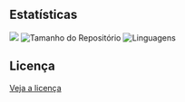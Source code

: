 <!--TÍTULO-->
<!-- # Sistema FisioFit


<!--DESCRIÇÃO-->
<!-- > Sistema voltado para fisioterapia.<br>
<!-- > O projeto teve início durante o Hackathon promovido pelo Instituto Mauá de Tecnologia em parceria com a Universidade São Camilo e, agora, está sendo desenvolvido de forma independente pelo grupo formado no Hackathon.
<!-- > O objetivo é sugerir exercícios simples de alongamento ou respiração, auxiliando os usuários a incorporarem práticas de autocuidado em suas rotinas diárias.


<!--STATUS-->
<!--## Status
> ⏳ Em Desenvolvimento.


<!--FUNCIONALIDADES-->


<!--TECNOLOGIAS-->
<!--## Tecnologias
| <img src="https://cdn.jsdelivr.net/gh/devicons/devicon@latest/icons/html5/html5-original.svg" width="40"/> | <img src="https://cdn.jsdelivr.net/gh/devicons/devicon@latest/icons/css3/css3-original.svg" width="40"/> | <img src="https://cdn.jsdelivr.net/gh/devicons/devicon@latest/icons/javascript/javascript-original.svg" width="40"/> | <img src="https://cdn.jsdelivr.net/gh/devicons/devicon@latest/icons/bootstrap/bootstrap-original.svg" width="40"/> | <img src="https://cdn.jsdelivr.net/gh/devicons/devicon@latest/icons/nodejs/nodejs-original.svg" width="40"/> | <img src="https://cdn.jsdelivr.net/gh/devicons/devicon@latest/icons/mongodb/mongodb-original.svg" width="40"/> | <img src="https://cdn.jsdelivr.net/gh/devicons/devicon@latest/icons/figma/figma-original.svg" width="40"/> |
|-----------------------------------------------------------------------------------------------------------|-----------------------------------------------------------------------------------------------------------|---------------------------------------------------------------------------------------------------------------|--------------------------------------------------------------------------------------------------------------|-----------------------------------------------------------------------------------------------------------|-------------------------------------------------------------------------------------------------------------|----------------------------------------------------------------------------------------------------------|
| HTML                                                                                                       | CSS                                                                                                        | JavaScript                                                                                                   | Bootstrap                                                                                                    | Node.js                                                                                                     | MongoDB                                                                                                      | Figma                                                                                                     |


<!--PROTÓTIPO-->
<!--## Protótipo
[![](https://img.shields.io/badge/Figma--5C5C5C?logo=figma&logoColor=white)](https://www.figma.com/design/9zVJuRG7eACAAFGDM3D5Xq/Sistema-FisioFit?t=5KAcwSvzdnTQoeoP-1)


<!--PARTICIPANTES-->
<!--## Participantes
| Nome                            |
|---------------------------------|
| Alvaro Nogueira Junqueira Souza |
| Lucas Novaes de Sá Ferreira     |
| Victor Hugo Pinho               |


<!--DEPENDÊNCIAS-->
<!--## Dependências
````
axios                     | ^1.7.9  | Biblioteca para requisições HTTP.
bcrypt                    | ^5.1.1  | Hashing de senhas para segurança.
cors                      | ^2.8.5  | Habilita CORS para requisições entre origens.
express                   | ^4.21.2 | Framework para criar servidores web e APIs.
jsonwebtoken              | ^9.0.2  | Geração e verificação de tokens JWT.
mongodb                   | ^6.12.0 | Driver oficial do MongoDB para Node.js.
mongoose                  | ^8.9.1  | ODM para trabalhar com MongoDB em Node.js.
mongoose-unique-validator | ^4.0.1  | Validação de unicidade para Mongoose.
nodemon                   | ^3.1.9  | Reinicia o servidor ao detectar mudanças no código.
````

<!--COMO UTILIZAR-->


<!--CONTRIBUIÇÃO-->
<!--## Contribuição
````
1. Fork               | Crie uma cópia do repositório no seu perfil

2. Clone              | git clone https://github.com/VictorHugo-7/Sistema-FisioFit

3. Crie uma Branch    | git checkout -b minha-branch

4. Faça as Alterações | Edite os arquivos e teste.

5. Commit e Push      | git add . 
                      |	git commit -m "Descrição das alterações" 
                      |	git push origin minha-branch

6. Pull Request       | Solicite a inclusão de suas mudanças no repositório original.
````


<!--ESTRUTURA DE PASTAS-->


<!--ESTATÍSTICAS-->
## Estatísticas
![](https://visitor-badge.laobi.icu/badge?page_id=VictorHugo-7.Site-SaoCamilo-Hackathon)
![Tamanho do Repositório](https://img.shields.io/github/repo-size/VictorHugo-7/Site-SaoCamilo-Hackathon)
![Linguagens](https://img.shields.io/github/languages/top/VictorHugo-7/Site-SaoCamilo-Hackathon)


<!--LICENÇA-->
## Licença
[Veja a licença](https://github.com/VictorHugo-7/Site-SaoCamilo-Hackathon/blob/main/LICENSE)
